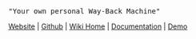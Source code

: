 <pre>"Your own personal Way-Back Machine"</pre>
[Website](http://archivebox.io/) | [Github](https://github.com/pirate/ArchiveBox) | [Wiki Home](https://github.com/pirate/ArchiveBox/wiki/Home) | [Documentation](https://github.com/pirate/ArchiveBox/wiki) | [Demo](https://archive.sweeting.me)